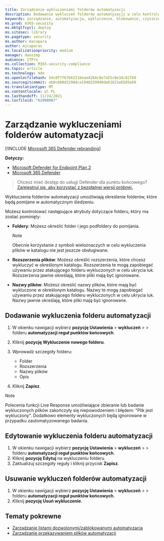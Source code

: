 ```yaml
---
title: Zarządzanie wykluczeniami folderów automatyzacji
description: Dodawanie wykluczeń folderów automatyzacji w celu kontrolowania plików wykluczonych z automatycznego badania.
keywords: zarządzanie, automatyzacja, wykluczenie, blokowanie, czyszczenie, złośliwe
ms.prod: m365-security
ms.mktglfcycl: deploy
ms.sitesec: library
ms.pagetype: security
ms.author: macapara
author: mjcaparas
ms.localizationpriority: medium
manager: dansimp
audience: ITPro
ms.collection: M365-security-compliance
ms.topic: article
ms.technology: mde
ms.openlocfilehash: 54c0f7f67b62216eae4264c8e7a55c0e34c82fb0
ms.sourcegitcommit: eb8c600d3298dca1940259998de61621e6505e69
ms.translationtype: MT
ms.contentlocale: pl-PL
ms.lasthandoff: 11/24/2021
ms.locfileid: "62998087"
---
```

# <a name="manage-automation-folder-exclusions"></a>Zarządzanie wykluczeniami folderów automatyzacji

[!INCLUDE [Microsoft 365 Defender rebranding](../../includes/microsoft-defender.md)]


**Dotyczy:**
- [Microsoft Defender for Endpoint Plan 2](https://go.microsoft.com/fwlink/p/?linkid=2154037)
- [Microsoft 365 Defender](https://go.microsoft.com/fwlink/?linkid=2118804)

> Chcesz mieć dostęp do usługi Defender dla punktu końcowego? [Zarejestruj się, aby korzystać z bezpłatnej wersji próbnej.](https://signup.microsoft.com/create-account/signup?products=7f379fee-c4f9-4278-b0a1-e4c8c2fcdf7e&ru=https://aka.ms/MDEp2OpenTrial?ocid=docs-wdatp-automationexclusionfolder-abovefoldlink)

Wykluczenia folderów automatyzacji umożliwiają określenie folderów, które będą pomijane w automatycznym śledzeniu.

Możesz kontrolować następujące atrybuty dotyczące folderu, który ma zostać pominięty:

- **Foldery**: Możesz określić folder i jego podfoldery do pomijania.

  > [!NOTE]
  > Obecnie korzystanie z symboli wieloznaczych w celu wykluczenia plików w katalogu nie jest jeszcze obsługiwane.

- **Rozszerzenia plików**: Możesz określić rozszerzenia, które chcesz wykluczyć w określonym katalogu. Rozszerzenia te mogą zapobiegać używaniu przez atakującego folderu wykluczonych w celu ukrycia luk. Rozszerzenia jawnie określają, które pliki mają być ignorowane.

- **Nazwy plików**: Możesz określić nazwy plików, które mają być wykluczone w określonym katalogu. Nazwy te mogą zapobiegać używaniu przez atakującego folderu wykluczonych w celu ukrycia luk. Nazwy jawnie określają, które pliki mają być ignorowane.

## <a name="add-an-automation-folder-exclusion"></a>Dodawanie wykluczenia folderu automatyzacji

1. W okienku nawigacji wybierz **pozycję Ustawienia** \> **wykluczeń** \>  \> folderu **automatyzacji reguł punktów końcowych**.

2. Kliknij **pozycję Wykluczenie nowego folderu**.

3. Wprowadź szczegóły folderu:

    - Folder
    - Rozszerzenia
    - Nazwy plików
    - Opis

4. Kliknij **Zapisz**.

> [!NOTE]
> Polecenia funkcji Live Response umożliwiające zbieranie lub badanie wykluczonych plików zakończyły się niepowodzeniem i błędem: "Plik jest wykluczony". Dodatkowo elementy wykluczonych będą ignorowane w przypadku zautomatyzowanego badania.

## <a name="edit-an-automation-folder-exclusion"></a>Edytowanie wykluczenia folderu automatyzacji

1. W okienku nawigacji wybierz **pozycję Ustawienia** \> **wykluczeń** \>  \> folderu **automatyzacji reguł punktów końcowych**.
2. Kliknij **pozycję Edytuj** na wykluczeniu folderu.
3. Zaktualizuj szczegóły reguły i kliknij przycisk **Zapisz**.

## <a name="remove-an-automation-folder-exclusion"></a>Usuwanie wykluczeń folderów automatyzacji

1. W okienku nawigacji wybierz **pozycję Ustawienia** \> **wykluczeń** \>  \> folderu **automatyzacji reguł punktów końcowych**.
2. Kliknij **pozycję Usuń wykluczenie**.

## <a name="related-topics"></a>Tematy pokrewne

- [Zarządzanie listami dozwolonymi/zablokowanymi automatyzacją](manage-indicators.md)
- [Zarządzanie przekazywaniem plików automatyzacji](manage-automation-file-uploads.md)
